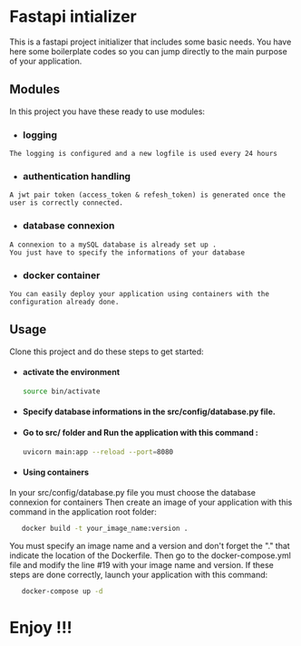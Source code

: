 # Fastapi intializer
This is a fastapi project initializer that includes some basic needs.
You have here some boilerplate codes so you can jump directly to the main purpose of your application.

## Modules
In this project you have these ready to use modules:
   - ### logging
    The logging is configured and a new logfile is used every 24 hours
   - ### authentication handling
    A jwt pair token (access_token & refesh_token) is generated once the user is correctly connected.
   - ### database connexion
    A connexion to a mySQL database is already set up .
    You just have to specify the informations of your database
   - ### docker container
    You can easily deploy your application using containers with the configuration already done.


## Usage
Clone this project and do these steps to get started:
 - #### activate the environment
    ```bash
    source bin/activate
    ```
 - #### Specify database informations in the src/config/database.py file.
 - #### Go to src/ folder and Run the application with this command :
    ```bash
    uvicorn main:app --reload --port=8080
    ```
 - #### Using containers
 In your src/config/database.py file you must choose the database connexion for containers
 Then create an image of your application with this command in the application root folder:
 ```bash
    docker build -t your_image_name:version .
 ```
 You must specify an image name and a version and don't forget the "." that indicate the location of the Dockerfile.
 Then go to the docker-compose.yml file and modify the line #19 with your image name and version.
 If these steps are done correctly, launch your application with this command:
 ```bash
    docker-compose up -d
 ```

 # Enjoy !!!


